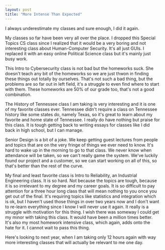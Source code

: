 ```yaml
---
layout: post
title: "More Intense Than Expected"
---
```


I always underestimate my classes and sure enough, I did it again.

My classes so far have been very all over the place. I dropped this Special Topics CS class since I realized that it would be a very boring
and not interesting class about Human-Computer Security. It's all just GUIs. I replaced it with an easy online Political Science class but it's mainly
just busy work.

This Intro to Cybersecurity class is not bad but the homeworks suck. She doesn't teach any bit of the homeworks so we are just thwon in finding these things out
totally by ourselves. That's not such a bad thing, but the problems are so far out in left field, it's a struggle to even find where to start with them. These homeworks
are 50% of our grade too, that's not a good combination. 

The History of Tennessee class I am taking is very interesting and it is one of my favorite classes ever. Tennessee didn't require a class on Tennessee history
like some states do, namely Texas, so it's great to learn about my favorite and home state of Tennessee. I really do have nothing but praise for this class. 
It is tough getting back to writing essays for classes like I did back in high school, but I can manage.

Senior Design is a bit of a joke. We keep getting guest lectures from people and topics that are on the very fringe of things we ever need to know. It's hard to wake up in the morning
to go to that class. We never know when attendance will be taken, so we can't really game the system. We've luckily found our project and a customer, so 
we can start working on all of this, so that's better than the rest of the curve.

My final and least favorite class is Intro to Reliability, an Industrial Engineering class. It is so hard. Not because the topics are tough, because it is so
irrelevant to my degree and my career goals. It is so difficult to pay attention for a three hour long class that will mean nothing to you once you get out of the 
final. It's requiring topics like statistics and integration which is ok, but I haven't used those things in over two years now and I don't want to re-learn everything
since I know I will never use it again. It really is a struggle with motivation for this thing. I wish there was someway I could get my minor with taking this class.
It would have been a million times better. It's also my most homework intensive class, which again, adds onto the hate for it. I cannot wait to pass this thing.

Here's looking to next year, when I am taking only 12 hours again with way more interesting classes that will actually be relevant to me one day.
